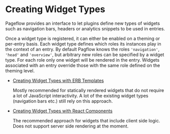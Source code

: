 # Creating Widget Types

Pageflow provides an interface to let plugins define new types of
widgets such as navigation bars, headers or analytics snippets to be
used in entries.

Once a widget type is registered, it can either be enabled on a
theming or per-entry basis. Each widget type defines which roles its
instances play in the context of an entry. By default Pagflow knows
the roles `'navigation'`, `'head'` and `'overview'`, but arbitrary new
roles can be specified by a widget type. For each role only one widget
will be rendered in the entry. Widgets associated with an entry
override those with the same role defined on the theming level.

* [Creating Widget Types with ERB Templates](creating_widget_types/with_erb_templates.md)

  Mostly recommended for statically rendered widgets that do not
  require a lot of JavaScript interactivity. A lot of the existing
  widget types (navigation bars etc.) still rely on this approach.

* [Creating Widget Types with React Components](creating_widget_types/with_react_components.md)

  The recommended approach for widgets that include client side
  logic. Does not support server side rendering at the moment.










